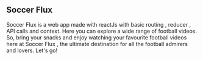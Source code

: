 ## Soccer Flux

Soccer Flux is a web app made with reactJs with basic routing , reducer , API calls and context. Here you can explore a wide range of football videos. So, bring your snacks and enjoy watching your favourite football videos here at Soccer Flux , the ultimate destination for all the football admirers and lovers. Let's go!
